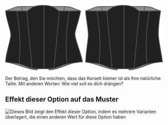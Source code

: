 ![Die Taillenreduzierung auf Kathrin](./waistreduction.svg)

Der Betrag, den Sie möchten, dass das Korsett kleiner ist als Ihre natürliche Taille. Mit anderen Worten: Wie viel soll es dich drängen?

## Effekt dieser Option auf das Muster

![Dieses Bild zeigt den Effekt dieser Option, indem es mehrere Varianten überlagert, die einen anderen Wert für diese Option haben](cathrin\_waistreduction\_sample.svg "Effekt dieser Option auf das Muster")
